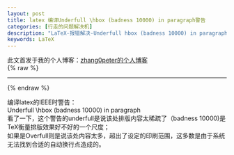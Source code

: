 ```yaml
---
layout: post
title: latex 编译Underfull \hbox (badness 10000) in paragraph警告
categories: [行走的问题解决机]
description: "LaTeX-报错解决-Underfull hbox (badness 10000) in paragraph"
keywords: LaTeX
---
```


此文首发于我的个人博客：[zhang0peter的个人博客](https://zhang0peter.com)         
{% raw %}
***          
{% endraw %}

编译latex的IEEE时警告：            
Underfull \hbox (badness 10000) in paragraph                
看了一下，这个警告的underfull是说该处排版内容太稀疏了（badness 10000)是TeX衡量排版效果好不好的一个尺度；                
如果是Overfull则是说该处内容太多，超出了设定的印刷范围，这多数是由于系统无法找到合适的自动换行点造成的。                 
